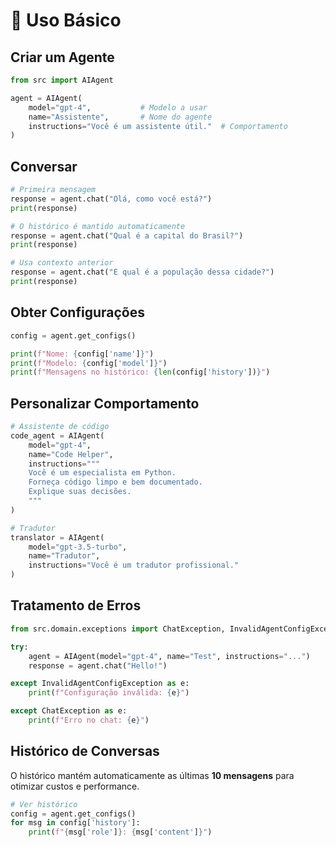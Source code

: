# 🎯 Uso Básico

## Criar um Agente

```python
from src import AIAgent

agent = AIAgent(
    model="gpt-4",           # Modelo a usar
    name="Assistente",       # Nome do agente
    instructions="Você é um assistente útil."  # Comportamento
)
```

## Conversar

```python
# Primeira mensagem
response = agent.chat("Olá, como você está?")
print(response)

# O histórico é mantido automaticamente
response = agent.chat("Qual é a capital do Brasil?")
print(response)

# Usa contexto anterior
response = agent.chat("E qual é a população dessa cidade?")
print(response)
```

## Obter Configurações

```python
config = agent.get_configs()

print(f"Nome: {config['name']}")
print(f"Modelo: {config['model']}")
print(f"Mensagens no histórico: {len(config['history'])}")
```

## Personalizar Comportamento

```python
# Assistente de código
code_agent = AIAgent(
    model="gpt-4",
    name="Code Helper",
    instructions="""
    Você é um especialista em Python.
    Forneça código limpo e bem documentado.
    Explique suas decisões.
    """
)

# Tradutor
translator = AIAgent(
    model="gpt-3.5-turbo",
    name="Tradutor",
    instructions="Você é um tradutor profissional."
)
```

## Tratamento de Erros

```python
from src.domain.exceptions import ChatException, InvalidAgentConfigException

try:
    agent = AIAgent(model="gpt-4", name="Test", instructions="...")
    response = agent.chat("Hello!")

except InvalidAgentConfigException as e:
    print(f"Configuração inválida: {e}")

except ChatException as e:
    print(f"Erro no chat: {e}")
```

## Histórico de Conversas

O histórico mantém automaticamente as últimas **10 mensagens** para otimizar custos e performance.

```python
# Ver histórico
config = agent.get_configs()
for msg in config['history']:
    print(f"{msg['role']}: {msg['content']}")
```
